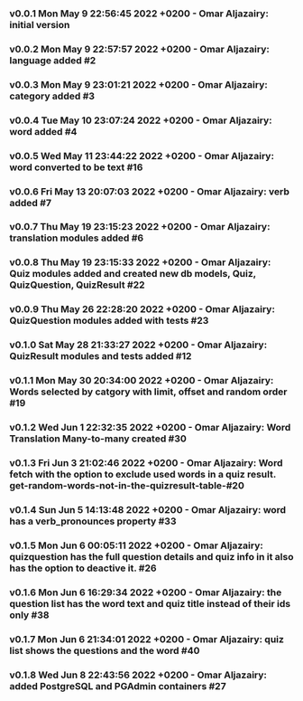 ### v0.0.1 	 Mon May 9 22:56:45 2022 +0200 - Omar Aljazairy: initial version
### v0.0.2 	 Mon May 9 22:57:57 2022 +0200 - Omar Aljazairy: language added #2
### v0.0.3 	 Mon May 9 23:01:21 2022 +0200 - Omar Aljazairy: category added #3
### v0.0.4 	 Tue May 10 23:07:24 2022 +0200 - Omar Aljazairy: word added #4
### v0.0.5 	 Wed May 11 23:44:22 2022 +0200 - Omar Aljazairy: word converted to be text #16
### v0.0.6 	 Fri May 13 20:07:03 2022 +0200 - Omar Aljazairy: verb added #7
### v0.0.7 	 Thu May 19 23:15:23 2022 +0200 - Omar Aljazairy: translation modules added #6
### v0.0.8 	 Thu May 19 23:15:33 2022 +0200 - Omar Aljazairy: Quiz modules added and created new db models, Quiz, QuizQuestion, QuizResult #22
### v0.0.9 	 Thu May 26 22:28:20 2022 +0200 - Omar Aljazairy: QuizQuestion modules added with tests #23
### v0.1.0 	 Sat May 28 21:33:27 2022 +0200 - Omar Aljazairy: QuizResult modules and tests added #12
### v0.1.1 	 Mon May 30 20:34:00 2022 +0200 - Omar Aljazairy: Words selected by catgory with limit, offset and random order #19
### v0.1.2 	 Wed Jun 1 22:32:35 2022 +0200 - Omar Aljazairy: Word Translation Many-to-many created #30
### v0.1.3 	 Fri Jun 3 21:02:46 2022 +0200 - Omar Aljazairy: Word fetch with the option to exclude used words in a quiz result. get-random-words-not-in-the-quizresult-table-#20
### v0.1.4 	 Sun Jun 5 14:13:48 2022 +0200 - Omar Aljazairy: word has a verb_pronounces property #33
### v0.1.5 	 Mon Jun 6 00:05:11 2022 +0200 - Omar Aljazairy: quizquestion has the full question details and quiz info in it also has the option to deactive it. #26
### v0.1.6 	 Mon Jun 6 16:29:34 2022 +0200 - Omar Aljazairy: the question list has the word text and quiz title instead of their ids only #38
### v0.1.7 	 Mon Jun 6 21:34:01 2022 +0200 - Omar Aljazairy: quiz list shows the questions and the word #40
### v0.1.8 	 Wed Jun 8 22:43:56 2022 +0200 - Omar Aljazairy: added PostgreSQL and PGAdmin containers #27
